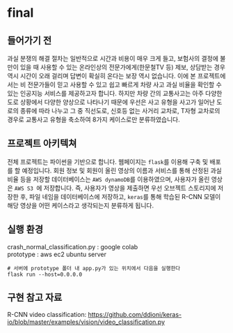 # final

## 들어가기 전
과실 분쟁의 해결 절차는 일반적으로 시간과 비용이 매우 크게 들고, 보험사의 결정에 불만이 있을 때 사용할 수 있는 온라인상의 전문가에게(한문철TV 등) 제보, 상담받는 경우 역시 시간이 오래 걸리며 답변이 확실히 온다는 보장 역시 없습니다. 이에 본 프로젝트에서는 비 전문가들이 믿고 사용할 수 있고 쉽고 빠르게 차량 사고 과실 비율을 확인할 수 있는 인공지능 서비스를 제공하고자 합니다. 하지만 차량 간의 교통사고는 아주 다양한 도로 상황에서 다양한 양상으로 나타나기 때문에 우선은 사고 유형을 사고가 일어난 도로의 종류에 따라 나누고 그 중 직선도로, 신호등 없는 사거리 교차로, T자형 교차로의 경우로 교통사고 유형을 축소하여 8가지 케이스로만 분류하였습니다.

## 프로젝트 아키텍쳐
전체 프로젝트는 파이썬을 기반으로 합니다. 웹페이지는 ```flask```를 이용해 구축 및 배포를 할 예정입니다. 회원 정보 및 회원이 올린 영상의 이름과 서비스를 통해 산정된 과실 비율 등을 저장할 데이터베이스는 ```AWS dynamoDB```를 이용하였으며, 사용자가 올린 영상은 ```AWS S3 ```에 저장합니다.
즉, 사용자가 영상을 제출하면 우선 오브젝트 스토리지에 저장한 후, 파일 네임을 데이터베이스에 저장하고, ```keras```를 통해 학습된 R-CNN 모델이 해당 영상을 어떤 케이스라고 생각되는지 분류하게 됩니다. 

## 실행 환경
crash_normal_classification.py : google colab<br>
prototype : aws ec2 ubuntu server

```
# 서버에 prototype 폴더 내 app.py가 있는 위치에서 다음을 실행한다
flask run --host=0.0.0.0
```

## 구현 참고 자료
R-CNN video classification: https://github.com/ddioni/keras-io/blob/master/examples/vision/video_classification.py



